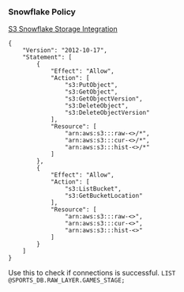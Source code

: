 ### Snowflake Policy

[S3 Snowflake Storage Integration](https://docs.snowflake.com/en/user-guide/data-load-s3-config-storage-integration)

```
{
    "Version": "2012-10-17",
    "Statement": [
        {
            "Effect": "Allow",
            "Action": [
                "s3:PutObject",
                "s3:GetObject",
                "s3:GetObjectVersion",
                "s3:DeleteObject",
                "s3:DeleteObjectVersion"
            ],
            "Resource": [
                "arn:aws:s3:::raw-<>/*",
                "arn:aws:s3:::cur-<>/*",
                "arn:aws:s3:::hist-<>/*"
            ]
        },
        {
            "Effect": "Allow",
            "Action": [
                "s3:ListBucket",
                "s3:GetBucketLocation"
            ],
            "Resource": [
                "arn:aws:s3:::raw-<>",
                "arn:aws:s3:::cur-<>",
                "arn:aws:s3:::hist-<>"
            ]
        }
    ]
}
```

Use this to check if connections is successful.
`LIST @SPORTS_DB.RAW_LAYER.GAMES_STAGE;`
